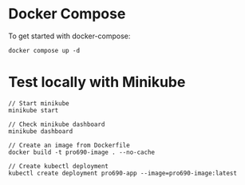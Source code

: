 # Docker Compose

To get started with docker-compose:

`docker compose up -d`

# Test locally with Minikube
```
// Start minikube 
minikube start

// Check minikube dashboard
minikube dashboard

// Create an image from Dockerfile
docker build -t pro690-image . --no-cache

// Create kubectl deployment
kubectl create deployment pro690-app --image=pro690-image:latest
```

